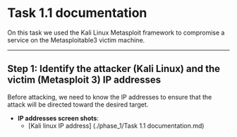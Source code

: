 # Task 1.1 documentation

On this task we used the Kali Linux Metasploit framework to compromise a service on the Metasploitable3 victim machine.

---
## Step 1: Identify the attacker (Kali Linux) and the victim (Metasploit 3) IP addresses
Before attacking, we need to know the IP addresses to ensure that the attack will be directed toward the desired target.
- **IP addresses screen shots**:
  - [Kali linux IP address] (./phase_1/Task 1.1 documentation.md)
